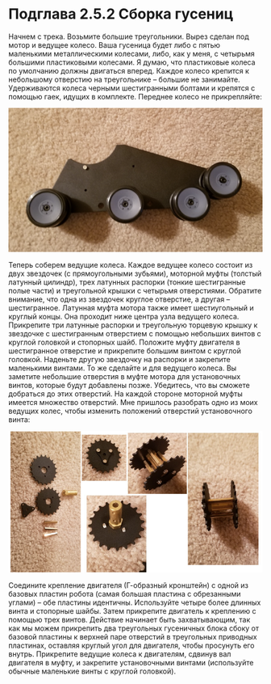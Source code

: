 # Подглава 2.5.2 Сборка гусениц

Начнем с трека. Возьмите большие треугольники. Вырез сделан под мотор и ведущее колесо. Ваша гусеница будет либо с пятью маленькими металлическими колесами, либо, как у меня, с четырьмя большими пластиковыми колесами. Я думаю, что пластиковые колеса по умолчанию должны двигаться вперед. Каждое колесо крепится к небольшому отверстию на треугольнике – большие не занимайте. Удерживаются колеса черными шестигранными болтами и крепятся с помощью гаек, идущих в комплекте. Переднее колесо не прикрепляйте:

![](.gitbook/assets/image%20%289%29.png)

Теперь соберем ведущие колеса. Каждое ведущее колесо состоит из двух звездочек \(с прямоугольными зубьями\), моторной муфты \(толстый латунный цилиндр\), трех латунных распорки \(тонкие шестигранные полые части\) и треугольной крышки с четырьмя отверстиями. Обратите внимание, что одна из звездочек круглое отверстие, а другая – шестигранное. Латунная муфта мотора также имеет шестиугольный и круглый концы. Она проходит ниже центра узла ведущего колеса. Прикрепите три латунные распорки и треугольную торцевую крышку к звездочке с шестигранным отверстием с помощью небольших винтов с круглой головкой и стопорных шайб. Положите муфту двигателя в шестигранное отверстие и прикрепите большим винтом с круглой головкой. Наденьте другую звездочку на распорки и закрепите маленькими винтами. То же сделайте и для ведущего колеса. Вы заметите небольшие отверстия в муфте мотора для установочных винтов, которые будут добавлены позже. Убедитесь, что вы сможете добраться до этих отверстий. На каждой стороне моторной муфты имеется множество отверстий. Мне пришлось разобрать одно из моих ведущих колес, чтобы изменить положений отверстий установочного винта:

![](.gitbook/assets/image%20%288%29.png)

Соедините крепление двигателя \(Г-образный кронштейн\) с одной из базовых пластин робота \(самая большая пластина с обрезанными углами\) – обе пластины идентичны. Используйте четыре более длинных винта и стопорные шайбы. Затем прикрепите двигатель к креплению с помощью трех винтов. Действие начинает быть захватывающим, так как мы можем прикрепить два треугольных гусеничных блока сбоку от базовой пластины к верхней паре отверстий в треугольных приводных пластинах, оставляя круглый угол для двигателя, чтобы просунуть его внутрь. Прикрепите ведущие колеса к двигателям, сдвинув вал двигателя в муфту, и закрепите установочными винтами \(используйте обычные маленькие винты с круглой головкой\).

